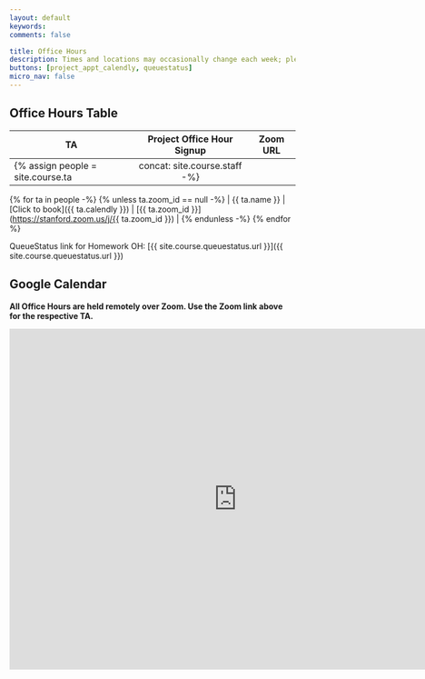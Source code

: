 ```yaml
---
layout: default
keywords:
comments: false

title: Office Hours
description: Times and locations may occasionally change each week; please check this page often.
buttons: [project_appt_calendly, queuestatus]
micro_nav: false
---
```


## Office Hours Table <a name="table"></a>

| TA | Project Office Hour Signup | Zoom URL |
|----|:--------------------------:|----------|
{% assign people = site.course.ta | concat: site.course.staff -%}
{% for ta in people -%}
{% unless ta.zoom_id == null -%}
| {{ ta.name }} | [Click to book]({{ ta.calendly }}) | [{{ ta.zoom_id }}](https://stanford.zoom.us/j/{{ ta.zoom_id }}) |
{% endunless -%}
{% endfor %}

QueueStatus link for Homework OH: [{{ site.course.queuestatus.url }}]({{ site.course.queuestatus.url }})

## Google Calendar

**All Office Hours are held remotely over Zoom. Use the Zoom link above for the respective TA.**

<div>
<iframe src="https://calendar.google.com/calendar/embed?src=o04tbuc0j3bo0ppafpju8g0h04%40group.calendar.google.com&ctz=America%2FLos_Angeles" style="border: 0" width="800" height="600" frameborder="0" scrolling="no"></iframe>
</div>
